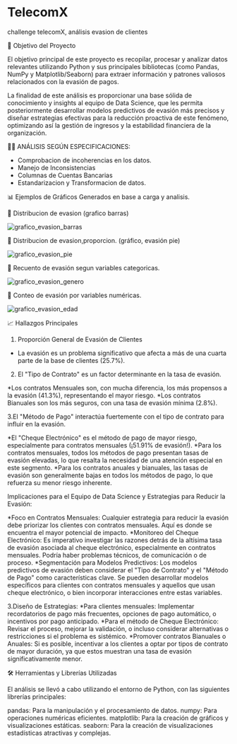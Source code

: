 # TelecomX
challenge telecomX, análisis evasion de clientes

📌 Objetivo del Proyecto


El objetivo principal de este proyecto es recopilar, procesar y analizar datos relevantes utilizando Python y sus principales bibliotecas (como Pandas, NumPy y Matplotlib/Seaborn) para extraer información y patrones valiosos relacionados con la evasión de pagos.

La finalidad de este análisis es proporcionar una base sólida de conocimiento y insights al equipo de Data Science, que les permita posteriormente desarrollar modelos predictivos de evasión más precisos y diseñar estrategias efectivas para la reducción proactiva de este fenómeno, optimizando así la gestión de ingresos y la estabilidad financiera de la organización.


👨‍🏫 ANÁLISIS SEGÚN ESPECIFICACIONES:

- Comprobacion de incoherencias en los datos.
- Manejo de Inconsistencias
- Columnas de Cuentas Bancarias
- Estandarizacion y Transformacion de datos.


  
📊 Ejemplos de Gráficos Generados en base a carga y analisis.

📌 Distribucion de evasion (grafico barras)


![grafico_evasion_barras](https://github.com/user-attachments/assets/6c96848b-5688-428c-aeda-40f5b618de71)

📌 Distribucion de evasion,proporcion. (gráfico, evasión pie)

![grafico_evasion_pie](https://github.com/user-attachments/assets/9640abc6-1ee1-42ab-b02e-f8a3b4102b12)

📌 Recuento de evasión segun variables categoricas.

![grafico_evasion_genero](https://github.com/user-attachments/assets/e9507f68-4dec-4083-992e-9865c71c5aed)

📌 Conteo de evasión por variables numéricas.

![grafico_evasion_edad](https://github.com/user-attachments/assets/8dae7303-5f0e-49d1-aa15-e7ad78073609)


📈 Hallazgos Principales

1. Proporción General de Evasión de Clientes
   
* La evasión es un problema significativo que afecta a más de una cuarta parte de la base de clientes (25.7%).

2. El "Tipo de Contrato" es un factor determinante en la tasa de evasión.
   
*Los contratos Mensuales son, con mucha diferencia, los más propensos a la evasión (41.3%), representando el mayor riesgo.
*Los contratos Bianuales son los más seguros, con una tasa de evasión mínima (2.8%).

3.El "Método de Pago" interactúa fuertemente con el tipo de contrato para influir en la evasión.

*El "Cheque Electrónico" es el método de pago de mayor riesgo, especialmente para contratos mensuales (¡51.91% de evasión!).
*Para los contratos mensuales, todos los métodos de pago presentan tasas de evasión elevadas, lo que resalta la necesidad de una atención especial en este segmento.
*Para los contratos anuales y bianuales, las tasas de evasión son generalmente bajas en todos los métodos de pago, lo que refuerza su menor riesgo inherente.

Implicaciones para el Equipo de Data Science y Estrategias para Reducir la Evasión:

*Foco en Contratos Mensuales: Cualquier estrategia para reducir la evasión debe priorizar los clientes con contratos mensuales. Aquí es donde se encuentra el mayor potencial de impacto.
*Monitoreo del Cheque Electrónico: Es imperativo investigar las razones detrás de la altísima tasa de evasión asociada al cheque electrónico, especialmente en contratos mensuales. Podría haber problemas técnicos, de comunicación o de proceso.
*Segmentación para Modelos Predictivos: Los modelos predictivos de evasión deben considerar el "Tipo de Contrato" y el "Método de Pago" como características clave. Se pueden desarrollar modelos específicos para clientes con contratos mensuales y aquellos que usan cheque electrónico, o bien incorporar interacciones entre estas variables.

3.Diseño de Estrategias:
*Para clientes mensuales: Implementar recordatorios de pago más frecuentes, opciones de pago automático, o incentivos por pago anticipado.
*Para el método de Cheque Electrónico: Revisar el proceso, mejorar la validación, o incluso considerar alternativas o restricciones si el problema es sistémico.
*Promover contratos Bianuales o Anuales: Si es posible, incentivar a los clientes a optar por tipos de contrato de mayor duración, ya que estos muestran una tasa de evasión significativamente menor.


🛠️ Herramientas y Librerías Utilizadas

El análisis se llevó a cabo utilizando el entorno de Python, con las siguientes librerías principales:

pandas: Para la manipulación y el procesamiento de datos.
numpy: Para operaciones numéricas eficientes.
matplotlib: Para la creación de gráficos y visualizaciones estáticas.
seaborn: Para la creación de visualizaciones estadísticas atractivas y complejas.

